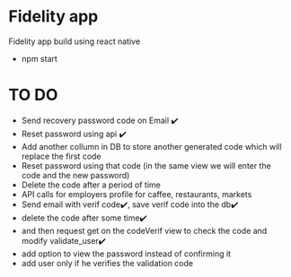 Fidelity app
===============

Fidelity app build using react native

- npm start

TO DO
=========

- Send recovery password code on Email ✔️
- Reset password using api ✔️
- Add another collumn in DB to store another generated code which will replace the first code
- Reset password using that code (in the same view we will enter the code and the new password)
- Delete the code after a period of time
- API calls for employers profile for caffee, restaurants, markets
- Send email with verif code✔️, save verif code into the db✔️  
- delete the code after some time✔️
- and then request get on the codeVerif view to check the code and modify validate_user✔️
- add option to view the password instead of confirming it
- add user only if he verifies the validation code
